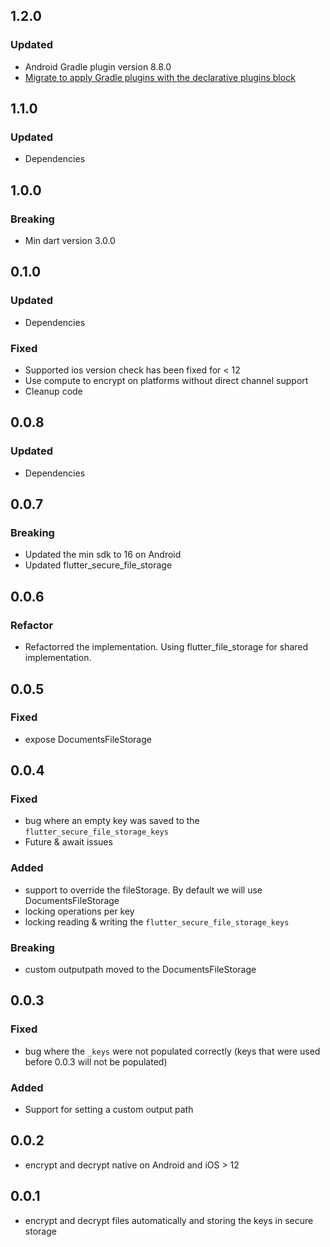## 1.2.0
### Updated
* Android Gradle plugin version 8.8.0
* [Migrate to apply Gradle plugins with the declarative plugins block](https://docs.flutter.dev/release/breaking-changes/flutter-gradle-plugin-apply)

## 1.1.0
### Updated
* Dependencies

## 1.0.0
### Breaking
* Min dart version 3.0.0

## 0.1.0
### Updated
* Dependencies

### Fixed
* Supported ios version check has been fixed for < 12
* Use compute to encrypt on platforms without direct channel support
* Cleanup code

## 0.0.8
### Updated
* Dependencies

## 0.0.7

### Breaking
* Updated the min sdk to 16 on Android
* Updated flutter_secure_file_storage

## 0.0.6

### Refactor
* Refactorred the implementation. Using flutter_file_storage for shared implementation.

## 0.0.5

### Fixed
* expose DocumentsFileStorage

## 0.0.4

### Fixed
* bug where an empty key was saved to the `flutter_secure_file_storage_keys`
* Future & await issues
### Added
* support to override the fileStorage. By default we will use DocumentsFileStorage
* locking operations per key
* locking reading & writing the `flutter_secure_file_storage_keys`
### Breaking
* custom outputpath moved to the DocumentsFileStorage

## 0.0.3

### Fixed
* bug where the `_keys` were not populated correctly (keys that were used before 0.0.3 will not be populated)
### Added
* Support for setting a custom output path

## 0.0.2

* encrypt and decrypt native on Android and iOS > 12

## 0.0.1

* encrypt and decrypt files automatically and storing the keys in secure storage
